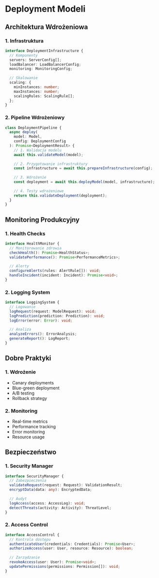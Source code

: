 # Deployment Modeli

## Architektura Wdrożeniowa

### 1. Infrastruktura
```typescript
interface DeploymentInfrastructure {
  // Komponenty
  servers: ServerConfig[];
  loadBalancer: LoadBalancerConfig;
  monitoring: MonitoringConfig;
  
  // Skalowanie
  scaling: {
    minInstances: number;
    maxInstances: number;
    scalingRules: ScalingRule[];
  };
}
```

### 2. Pipeline Wdrożeniowy
```typescript
class DeploymentPipeline {
  async deploy(
    model: Model,
    config: DeploymentConfig
  ): Promise<DeploymentResult> {
    // 1. Walidacja modelu
    await this.validateModel(model);
    
    // 2. Przygotowanie infrastruktury
    const infrastructure = await this.prepareInfrastructure(config);
    
    // 3. Wdrożenie
    const deployment = await this.deployModel(model, infrastructure);
    
    // 4. Testy wdrożeniowe
    return this.validateDeployment(deployment);
  }
}
```

## Monitoring Produkcyjny

### 1. Health Checks
```typescript
interface HealthMonitor {
  // Monitorowanie zdrowia
  checkHealth(): Promise<HealthStatus>;
  validatePerformance(): Promise<PerformanceMetrics>;
  
  // Alerty
  configureAlerts(rules: AlertRule[]): void;
  handleIncident(incident: Incident): Promise<void>;
}
```

### 2. Logging System
```typescript
interface LoggingSystem {
  // Logowanie
  logRequest(request: ModelRequest): void;
  logPrediction(prediction: Prediction): void;
  logError(error: Error): void;
  
  // Analiza
  analyzeErrors(): ErrorAnalysis;
  generateReport(): LogReport;
}
```

## Dobre Praktyki

### 1. Wdrożenie
- Canary deployments
- Blue-green deployment
- A/B testing
- Rollback strategy

### 2. Monitoring
- Real-time metrics
- Performance tracking
- Error monitoring
- Resource usage

## Bezpieczeństwo

### 1. Security Manager
```typescript
interface SecurityManager {
  // Zabezpieczenia
  validateRequest(request: Request): ValidationResult;
  encryptData(data: any): EncryptedData;
  
  // Audyt
  logAccess(access: AccessLog): void;
  detectThreats(activity: Activity): ThreatLevel;
}
```

### 2. Access Control
```typescript
interface AccessControl {
  // Kontrola dostępu
  authenticateUser(credentials: Credentials): Promise<User>;
  authorizeAccess(user: User, resource: Resource): boolean;
  
  // Zarządzanie
  revokeAccess(user: User): Promise<void>;
  updatePermissions(permissions: Permission[]): void;
}
``` 
